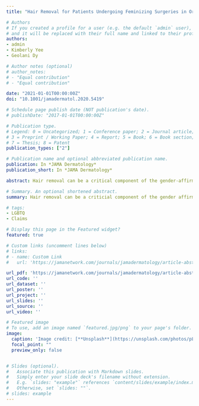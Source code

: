 ```yaml
---
title: "Hair Removal for Patients Undergoing Feminizing Surgeries in Oregon’s Medicaid Program"

# Authors
# If you created a profile for a user (e.g. the default `admin` user), write the username (folder name) here 
# and it will be replaced with their full name and linked to their profile.
authors:
- admin
- Kimberly Yee
- Geolani Dy

# Author notes (optional)
# author_notes:
# - "Equal contribution"
# - "Equal contribution"

date: "2021-01-01T00:00:00Z"
doi: "10.1001/jamadermatol.2020.5419"

# Schedule page publish date (NOT publication's date).
# publishDate: "2017-01-01T00:00:00Z"

# Publication type.
# Legend: 0 = Uncategorized; 1 = Conference paper; 2 = Journal article;
# 3 = Preprint / Working Paper; 4 = Report; 5 = Book; 6 = Book section;
# 7 = Thesis; 8 = Patent
publication_types: ["2"]

# Publication name and optional abbreviated publication name.
publication: In *JAMA Dermatology*
publication_short: In *JAMA Dermatology*

abstract: Hair removal can be a critical component of the gender-affirmation process for transgender patients and is often required before vaginoplasty or phalloplasty to prevent postoperative complications. In 2015, Oregon was one of the first of 22 states to cover gender-affirming surgeries in their Medicaid program. Oregon is 1 of 6 states covering hair removal as part of presurgical preparation for genital or chest surgeries. Oregon’s plan covers these services without cost-sharing and requires procedures to be performed by board-certified dermatologists or other health care professionals licensed to perform hair removal. Little is known about use of electrolysis hair removal and laser hair removal once covered. This study describes hair removal for transgender individuals assigned male sex at birth in Oregon’s Medicaid program from 2015 to 2018.

# Summary. An optional shortened abstract.
summary: Hair removal can be a criticial component of the gender affirmation process for transgender patients.

# tags:
- LGBTQ
- Claims

# Display this page in the Featured widget?
featured: true

# Custom links (uncomment lines below)
# links:
# - name: Custom Link
#   url: 'https://jamanetwork.com/journals/jamadermatology/article-abstract/2775570'

url_pdf: 'https://jamanetwork.com/journals/jamadermatology/article-abstract/2775570'
url_code: ''
url_dataset: ''
url_poster: ''
url_project: ''
url_slides: ''
url_source: ''
url_video: ''

# Featured image
# To use, add an image named `featured.jpg/png` to your page's folder. 
image:
  caption: 'Image credit: [**Unsplash**](https://unsplash.com/photos/pLCdAaMFLTE)'
  focal_point: ""
  preview_only: false


# Slides (optional).
#   Associate this publication with Markdown slides.
#   Simply enter your slide deck's filename without extension.
#   E.g. `slides: "example"` references `content/slides/example/index.md`.
#   Otherwise, set `slides: ""`.
# slides: example
---
```


